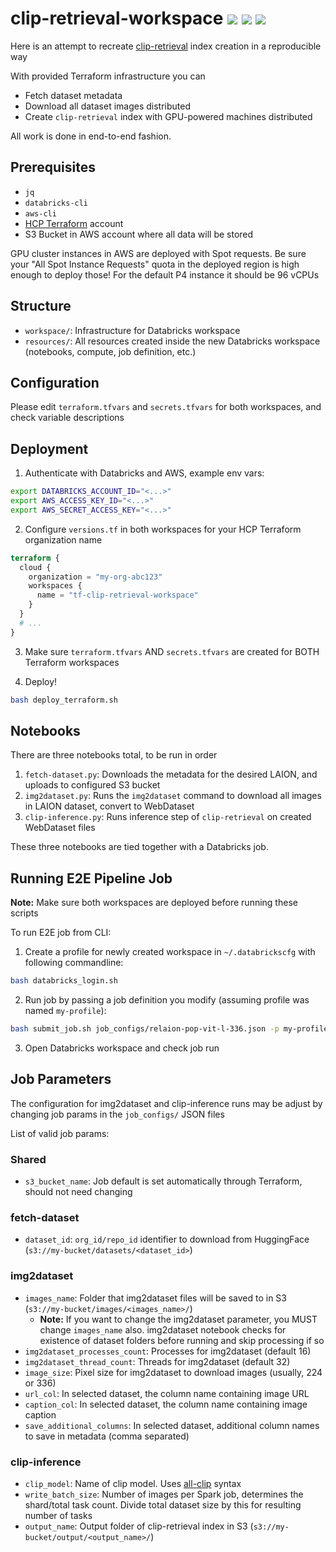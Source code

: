 # clip-retrieval-workspace ![](https://img.shields.io/badge/Databricks-FF3621?logo=Databricks&logoColor=white) ![](https://img.shields.io/badge/Amazon_Web_Services-FF9900) ![](https://img.shields.io/badge/Terraform-7B42BC?logo=terraform&logoColor=white)

Here is an attempt to recreate [clip-retrieval](https://github.com/rom1504/clip-retrieval) index creation in a reproducible way

With provided Terraform infrastructure you can

- Fetch dataset metadata
- Download all dataset images distributed
- Create `clip-retrieval` index with GPU-powered machines distributed

All work is done in end-to-end fashion.

## Prerequisites

- `jq`
- `databricks-cli`
- `aws-cli`
- [HCP Terraform](https://app.terraform.io) account
- S3 Bucket in AWS account where all data will be stored

GPU cluster instances in AWS are deployed with Spot requests. Be sure your "All <node type> Spot Instance Requests" quota in the deployed region is high enough to deploy those! For the default P4 instance it should be 96 vCPUs

## Structure

- `workspace/`: Infrastructure for Databricks workspace
- `resources/`: All resources created inside the new Databricks workspace (notebooks, compute, job definition, etc.)

## Configuration

Please edit `terraform.tfvars` and `secrets.tfvars` for both workspaces, and check variable descriptions

## Deployment

1. Authenticate with Databricks and AWS, example env vars:

``` bash
export DATABRICKS_ACCOUNT_ID="<...>"
export AWS_ACCESS_KEY_ID="<...>"
export AWS_SECRET_ACCESS_KEY="<...>"
```

2. Configure `versions.tf` in both workspaces for your HCP Terraform organization name

```terraform
terraform {
  cloud {
    organization = "my-org-abc123"
    workspaces {
      name = "tf-clip-retrieval-workspace"
    }
  }
  # ...
}
```

3. Make sure `terraform.tfvars` AND `secrets.tfvars` are created for BOTH Terraform workspaces

4. Deploy!

``` bash
bash deploy_terraform.sh
```

## Notebooks

There are three notebooks total, to be run in order

1. `fetch-dataset.py`: Downloads the metadata for the desired LAION, and uploads to configured S3 bucket
2. `img2dataset.py`: Runs the `img2dataset` command to download all images in LAION dataset, convert to WebDataset
3. `clip-inference.py`: Runs inference step of `clip-retrieval` on created WebDataset files

These three notebooks are tied together with a Databricks job.

## Running E2E Pipeline Job

**Note:** Make sure both workspaces are deployed before running these scripts

To run E2E job from CLI:

1. Create a profile for newly created workspace in `~/.databrickscfg` with following commandline:

``` bash
bash databricks_login.sh
```

2. Run job by passing a job definition you modify (assuming profile was named `my-profile`):

```bash
bash submit_job.sh job_configs/relaion-pop-vit-l-336.json -p my-profile
```

3. Open Databricks workspace and check job run

## Job Parameters

The configuration for img2dataset and clip-inference runs may be adjust by changing job params in the `job_configs/` JSON files

List of valid job params:

### Shared

- `s3_bucket_name`: Job default is set automatically through Terraform, should not need changing

### fetch-dataset

- `dataset_id`: `org_id/repo_id` identifier to download from HuggingFace  (`s3://my-bucket/datasets/<dataset_id>`)

### img2dataset

- `images_name`: Folder that img2dataset files will be saved to in S3 (`s3://my-bucket/images/<images_name>/`)
  + **Note:** If you want to change the img2dataset parameter, you MUST change `images_name` also. img2dataset notebook checks for existence of dataset folders before running and skip processing if so
- `img2dataset_processes_count`: Processes for img2dataset (default 16)
- `img2dataset_thread_count`: Threads for img2dataset (default 32)
- `image_size`: Pixel size for img2dataset to download images (usually, 224 or 336)
- `url_col`: In selected dataset, the column name containing image URL
- `caption_col`: In selected dataset, the column name containing image caption
- `save_additional_columns`: In selected dataset, additional column names to save in metadata (comma separated)

### clip-inference

- `clip_model`: Name of clip model. Uses [all-clip](https://github.com/data2ml/all-clip?tab=readme-ov-file#supported-models) syntax
- `write_batch_size`: Number of images per Spark job, determines the shard/total task count. Divide total dataset size by this for resulting number of tasks
- `output_name`: Output folder of clip-retrieval index in S3 (`s3://my-bucket/output/<output_name>/`)
